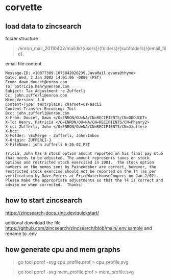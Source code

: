# corvette
## load data to zincsearch

folder structure

>/enron_mail_20110402/maildir/{users}/{folders}/{subfolders}/{email_file}.

email file content
```
Message-ID: <10077309.1075842026239.JavaMail.evans@thyme>
Date: Wed, 2 Jan 2002 14:01:06 -0800 (PST)
From: dawn.doucet@enron.com
To: patricia.henry@enron.com
Subject: Tax Adjustment re Zufferli
Cc: john.zufferli@enron.com
Mime-Version: 1.0
Content-Type: text/plain; charset=us-ascii
Content-Transfer-Encoding: 7bit
Bcc: john.zufferli@enron.com
X-From: Doucet, Dawn </O=ENRON/OU=NA/CN=RECIPIENTS/CN=DDOUCET>
X-To: Henry, Patricia </O=ENRON/OU=NA/CN=RECIPIENTS/CN=Phenry2>
X-cc: Zufferli, John </O=ENRON/OU=NA/CN=RECIPIENTS/CN=Jzuffer>
X-bcc:
X-Folder: \ExMerge - Zufferli, John\Inbox
X-Origin: ZUFFERLI-J
X-FileName: john zufferli 6-26-02.PST

Tricia, John has a stock option amount reported on his final pay stub that needs to be adjusted. The amount represents taxes on stock options and restricted stock exercised in 2001.  The stock option numbers on the memos sent by PaineWebber are correct, however, the restricted stock exercise should not be reported on the T4 (as per verification by Dave Peters at PriceWaterhouseCoopers on Jan 2/02).  Please make the appropriate adjustments so that the T4 is correct and advise me when corrected.  Thanks!

```

## how to start zincsearch

https://zincsearch-docs.zinc.dev/quickstart/

aditional download the file https://github.com/zincsearch/zincsearch/blob/main/.env.sample and rename to .env


## how generate cpu and mem graphs

> go tool pprof -svg cpu_profile.prof > cpu_profile.svg

> go tool pprof -svg mem_profile.prof > mem_profile.svg
